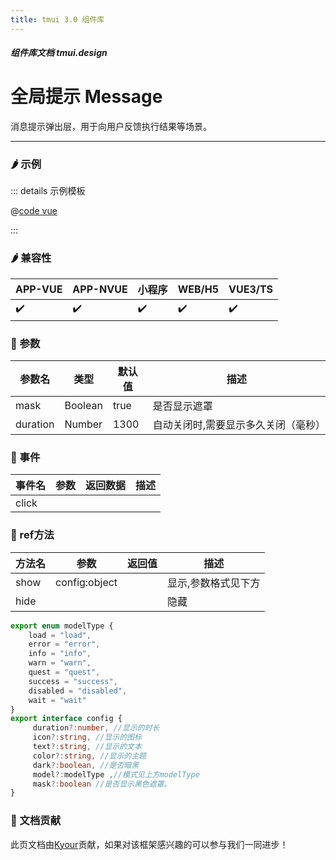 ```yaml
---
title: tmui 3.0 组件库
---
```


<dirtoc></dirtoc>

##### 组件库文档 tmui.design

# 全局提示 Message
消息提示弹出层，用于向用户反馈执行结果等场景。

---

### :hot_pepper: 示例

<webview url="https://tmui.design/h5/#/pages/fankui/message"></webview>

::: details 示例模板

@[code vue](pages/fankui/message.nvue)

:::

### :hot_pepper: 兼容性

| APP-VUE            | APP-NVUE           | 小程序                | WEB/H5             | VUE3/TS            |
|--------------------|--------------------|--------------------|--------------------|--------------------|
| :heavy_check_mark: | :heavy_check_mark: | :heavy_check_mark: | :heavy_check_mark: | :heavy_check_mark: |

### :seedling: 参数

| 参数名      | 类型      | 默认值  | 描述                 |
|----------|---------|------|--------------------|
| mask     | Boolean | true | 是否显示遮罩             |
| duration | Number  | 1300 | 自动关闭时,需要显示多久关闭（毫秒） |

### :rose: 事件
| 事件名   | 参数  | 返回数据 | 描述  |
|-------|-----|------|-----|
| click |     |      |     |

### :green_salad: ref方法
| 方法名   | 参数  | 返回值 | 描述  |
|-------|-----|-----|-----|
| show  |  config:object   |     | 显示,参数格式见下方  |
| hide |     |     | 隐藏  |

```ts
export enum modelType {
	load = "load",
	error = "error",
	info = "info",
	warn = "warn",
	quest = "quest",
	success = "success",
	disabled = "disabled",
	wait = "wait"
}
export interface config {
	 duration?:number, //显示的时长
	 icon?:string, //显示的图标
	 text?:string, //显示的文本
	 color?:string, //显示的主题
	 dark?:boolean, //是否暗黑
	 model?:modelType ,//模式见上方modelType
	 mask?:boolean //是否显示黑色遮罩。
}

```

### :couplekiss: 文档贡献
此页文档由[Kyour](https://github.com/kyour-cn)贡献，如果对该框架感兴趣的可以参与我们一同进步！
